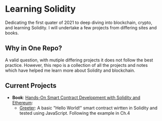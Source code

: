 # Learning Solidity 
Dedicating the first quater of 2021 to deep diving into blockchain, crypto, and learning Solidity. I will undertake a few projects from differing sites and books. 

## Why in One Repo?
A valid question, with mutiple differing projects it does not follow the best practice. However, this repo is a collection of all the projects and notes which have helped me learn more about Solidity and blockchain.

## Current Projects

- **Book**: [Hands-On Smart Contract Development with Solidity and Ethereum](https://learning.oreilly.com/library/view/hands-on-smart-contract/9781492045250/):
	- [Greeter](https://github.com/BrunoDavies/Learning-Solidity/tree/master/greeter): A basic "Hello World!" smart contract wirtten in Solidity and tested using JavaScript. Following the example in Ch.4

